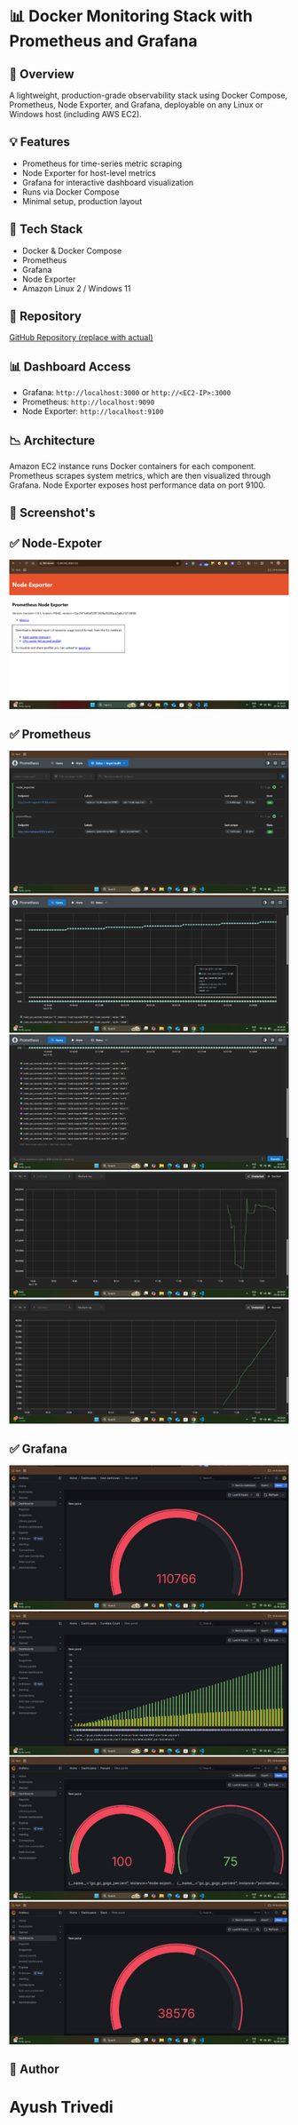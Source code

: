 📊 Docker Monitoring Stack with Prometheus and Grafana
======================================================

🔧 Overview
-----------

A lightweight, production-grade observability stack using Docker Compose, Prometheus, Node Exporter, and Grafana, deployable on any Linux or Windows host (including AWS EC2).

💡 Features
-----------

*   Prometheus for time-series metric scraping
*   Node Exporter for host-level metrics
*   Grafana for interactive dashboard visualization
*   Runs via Docker Compose
*   Minimal setup, production layout

📁 Tech Stack
-------------

*   Docker & Docker Compose
*   Prometheus
*   Grafana
*   Node Exporter
*   Amazon Linux 2 / Windows 11

📂 Repository
-------------

[GitHub Repository (replace with actual)](https://github.com/trivediayush/Docker-Monitoring-Stack)

📊 Dashboard Access
-------------------

*   Grafana: `http://localhost:3000` or `http://<EC2-IP>:3000`
*   Prometheus: `http://localhost:9090`
*   Node Exporter: `http://localhost:9100`

📉 Architecture
---------------

Amazon EC2 instance runs Docker containers for each component. Prometheus scrapes system metrics, which are then visualized through Grafana. Node Exporter exposes host performance data on port 9100.

📸 Screenshot's
------------------

✅ Node-Expoter
------------------

<img src="assets/0.png">

✅ Prometheus
------------------
<img src="assets/1.png">
<img src="assets/2.png">
<img src="assets/3.png">
<img src="assets/4.png">
<img src="assets/5.png">

✅ Grafana
------------------
<img src="assets/6.png">
<img src="assets/7.png">
<img src="assets/8.png">
<img src="assets/9.png">


🧠 Author
------------------
# Ayush Trivedi
